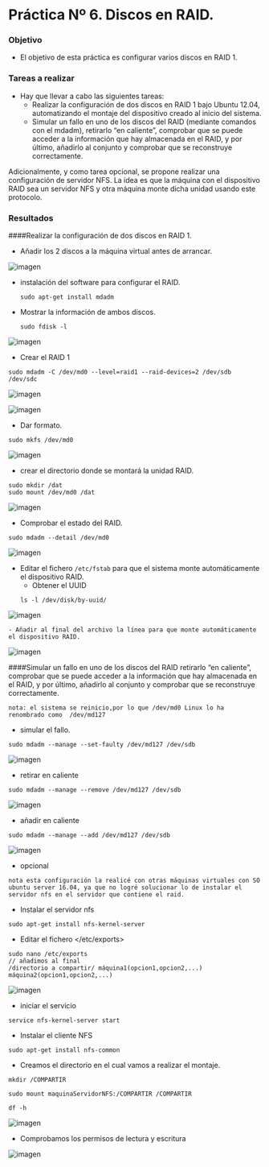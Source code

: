 # Práctica Nº 6. Discos en RAID.

### Objetivo

- El objetivo de esta práctica es configurar varios discos en RAID 1.


### Tareas a realizar

- Hay que llevar a cabo las siguientes tareas:
	- Realizar la configuración de dos discos en RAID 1 bajo Ubuntu 12.04, automatizando el montaje del dispositivo creado al inicio del sistema.
	- Simular un fallo en uno de los discos del RAID (mediante comandos con el mdadm), retirarlo “en caliente”, comprobar que se puede acceder a la información que hay almacenada en el RAID, y por último, añadirlo al conjunto y comprobar que se reconstruye correctamente.

Adicionalmente, y como tarea opcional, se propone realizar una configuración de servidor NFS. La idea es que la máquina con el dispositivo RAID sea un servidor NFS y otra máquina monte dicha unidad usando este protocolo.

### Resultados

####Realizar la configuración de dos discos en RAID 1.

- Añadir los 2 discos a la máquina virtual antes de arrancar.


![imagen](https://github.com/marlenelis/SWAP1516/blob/master/images/p6_1.jpg)
 

- instalación del software para configurar el RAID.
	````
	sudo apt-get install mdadm
	````
- Mostrar la información de ambos discos.
	````
	sudo fdisk -l
	````
![imagen](https://github.com/marlenelis/SWAP1516/blob/master/images/p6_2.jpg)

- Crear el RAID 1

````
sudo mdadm -C /dev/md0 --level=raid1 --raid-devices=2 /dev/sdb /dev/sdc
````

![imagen](https://github.com/marlenelis/SWAP1516/blob/master/images/p6_3.jpg)

![imagen](https://github.com/marlenelis/SWAP1516/blob/master/images/p6_4.jpg)

- Dar formato.

````
sudo mkfs /dev/md0
````

![imagen](https://github.com/marlenelis/SWAP1516/blob/master/images/p6_5.jpg)

- crear el directorio donde se montará la unidad RAID.

````
sudo mkdir /dat
sudo mount /dev/md0 /dat
````

![imagen](https://github.com/marlenelis/SWAP1516/blob/master/images/p6_6.jpg)

- Comprobar el estado del RAID.

````
sudo mdadm --detail /dev/md0
````

![imagen](https://github.com/marlenelis/SWAP1516/blob/master/images/p6_7.jpg)


- Editar el fichero `/etc/fstab` para que el sistema monte automáticamente
 el dispositivo RAID.
	- Obtener el UUID 
	````
	ls -l /dev/disk/by-uuid/
	````
![imagen](https://github.com/marlenelis/SWAP1516/blob/master/images/p6_8.jpg)

	- Añadir al final del archivo la línea para que monte automáticamente el dispositivo RAID.

![imagen](https://github.com/marlenelis/SWAP1516/blob/master/images/p6_11.jpg)


####Simular un fallo en uno de los discos del RAID retirarlo “en caliente”, comprobar que se puede acceder a la información que hay almacenada en el RAID, y por último, añadirlo al conjunto y comprobar que se reconstruye correctamente.

`nota: el sistema se reinicio,por lo que /dev/md0 Linux lo ha renombrado como  /dev/md127` 

- simular el fallo.

```` 
sudo mdadm --manage --set-faulty /dev/md127 /dev/sdb
````

![imagen](https://github.com/marlenelis/SWAP1516/blob/master/images/p6_12.jpg)

- retirar en caliente

```` 
sudo mdadm --manage --remove /dev/md127 /dev/sdb
````

![imagen](https://github.com/marlenelis/SWAP1516/blob/master/images/p6_13.jpg)

- añadir en caliente

```` 
sudo mdadm --manage --add /dev/md127 /dev/sdb
````

![imagen](https://github.com/marlenelis/SWAP1516/blob/master/images/p6_14.jpg)



- opcional 

`nota esta configuración la realicé con otras máquinas virtuales con SO ubuntu server 16.04, ya que no logré solucionar lo de instalar el servidor nfs en el servidor que contiene el raid.`
 

- Instalar el servidor nfs

```
sudo apt-get install nfs-kernel-server
```
- Editar el fichero </etc/exports>

```
sudo nano /etc/exports
// añadimos al final
/directorio a compartir/ máquina1(opcion1,opcion2,...) máquina2(opcion1,opcion2,...) 
```
![imagen](https://github.com/marlenelis/SWAP1516/blob/master/images/t7_nfs.jpg)

- iniciar el servicio

```
service nfs-kernel-server start
```

- Instalar el cliente NFS

```
sudo apt-get install nfs-common
```
- Creamos el directorio en el cual vamos a realizar el montaje.
```
mkdir /COMPARTIR

sudo mount maquinaServidorNFS:/COMPARTIR /COMPARTIR

df -h 
```

![imagen](https://github.com/marlenelis/SWAP1516/blob/master/images/t7_nfs_1.jpg)

-  Comprobamos los permisos de lectura y escritura

![imagen](https://github.com/marlenelis/SWAP1516/blob/master/images/t7_nfs_2.jpg)





